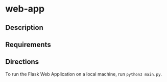 # web-app

## Description

## Requirements

## Directions
To run the Flask Web Application on a local machine, run `python3 main.py`.



